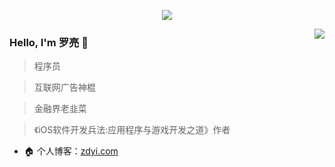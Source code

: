 <p align="center">
  <img src="https://github-profile-trophy.vercel.app/?username=wuleying&theme=flat">
</p>
<p>
  <img align="right" src="https://github-readme-stats.vercel.app/api?username=wuleying&show_icons=true&icon_color=805AD5&text_color=718096&bg_color=ffffff&hide_title=true" />
</p>

### Hello, I'm 罗亮 👋

> 程序员

> 互联网广告神棍

> 金融界老韭菜

> 《iOS软件开发兵法:应用程序与游戏开发之道》作者

- 🏠 个人博客：[zdyi.com](http://zdyi.com)
